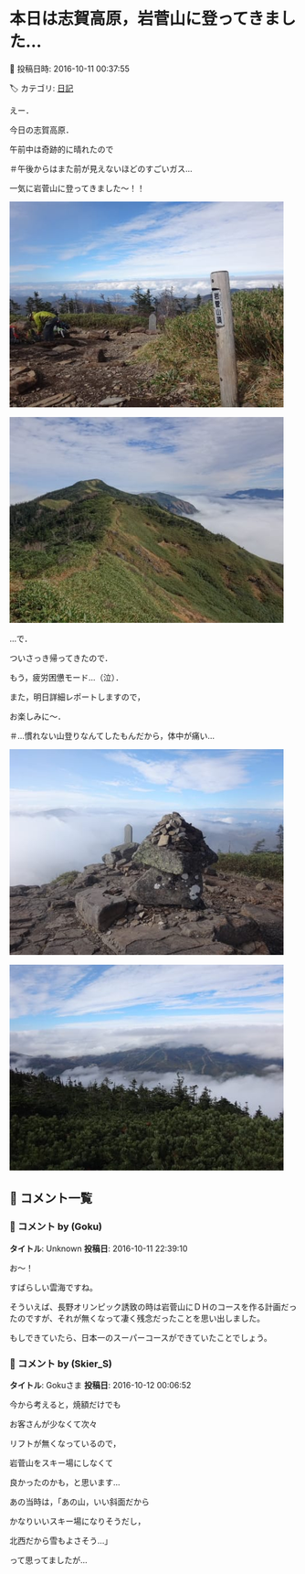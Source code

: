 # 本日は志賀高原，岩菅山に登ってきました…

📅 投稿日時: 2016-10-11 00:37:55

🏷️ カテゴリ: [日記](cc4b5682fb7b8b144980957a978653fb0.md)

えー．


今日の志賀高原．


午前中は奇跡的に晴れたので


＃午後からはまた前が見えないほどのすごいガス…





一気に岩菅山に登ってきました～！！




![302c74f2d9c0c471a35f15dae6e1e2a6.jpg](images/302c74f2d9c0c471a35f15dae6e1e2a6.jpg)









![ceb9d7940e6cf5ecafec0e23143e8f51.jpg](images/ceb9d7940e6cf5ecafec0e23143e8f51.jpg)







…で．


ついさっき帰ってきたので．


もう，疲労困憊モード…（泣）．





また，明日詳細レポートしますので，


お楽しみに～．





＃…慣れない山登りなんてしたもんだから，体中が痛い…







![6597b77165abcba16bbfeccc7a751873.jpg](images/6597b77165abcba16bbfeccc7a751873.jpg)









![cabb4a1a1a09c2383d1fa1aaeeca7911.jpg](images/cabb4a1a1a09c2383d1fa1aaeeca7911.jpg)

## 💬 コメント一覧

### 💬 コメント by (Goku)
**タイトル**: Unknown
**投稿日**: 2016-10-11 22:39:10

お～！

すばらしい雲海ですね。



そういえば、長野オリンピック誘致の時は岩菅山にＤＨのコースを作る計画だったのですが、それが無くなって凄く残念だったことを思い出しました。

もしできていたら、日本一のスーパーコースができていたことでしょう。

### 💬 コメント by (Skier_S)
**タイトル**: Gokuさま
**投稿日**: 2016-10-12 00:06:52

今から考えると，焼額だけでも

お客さんが少なくて次々

リフトが無くなっているので，

岩菅山をスキー場にしなくて

良かったのかも，と思います…



あの当時は，「あの山，いい斜面だから

かなりいいスキー場になりそうだし，

北西だから雪もよさそう…」

って思ってましたが…

